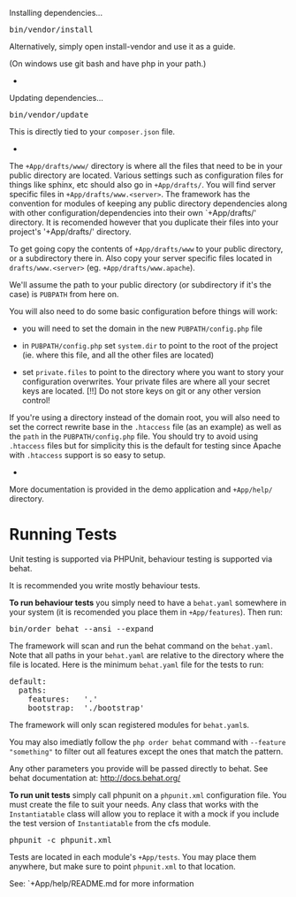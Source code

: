 Installing dependencies...

<pre>
bin/vendor/install
</pre>

Alternatively, simply open install-vendor and use it as a guide.

(On windows use git bash and have php in your path.)

-

Updating dependencies...

<pre>
bin/vendor/update
</pre>

This is directly tied to your `composer.json` file.

-

The `+App/drafts/www/` directory is where all the files that need to be
in your public directory are located. Various settings such as configuration
files for things like sphinx, etc should also go in `+App/drafts/`. You will 
find server specific files in `+App/drafts/www.<server>`. The framework has
the convention for modules of keeping any public directory dependencies
along with other configuration/dependencies into their own `+App/drafts/'
directory. It is recomended however that you duplicate their files into
your project's '+App/drafts/' directory.

To get going copy the contents of `+App/drafts/www` to your public directory, 
or a subdirectory there in. Also copy your server specific files located in
`drafts/www.<server>` (eg. `+App/drafts/www.apache`).

We'll assume the path to your public directory (or subdirectory if it's the
case) is `PUBPATH` from here on.

You will also need to do some basic configuration before things will work:

 * you will need to set the domain in the new `PUBPATH/config.php` file 

 * in `PUBPATH/config.php` set `system.dir` to point to the root of the 
 project (ie. where this file, and all the other files are located)

 * set `private.files` to point to the directory where you want to story your
 configuration overwrites. Your private files are where all your secret keys
 are located. [!!] Do not store keys on git or any other version control!

If you're using a directory instead of the domain root, you will also need to
set the correct rewrite base in the `.htaccess` file (as an example) as well 
as the `path` in the `PUBPATH/config.php` file. You should try to avoid using 
`.htaccess` files but for simplicity this is the default for testing since 
Apache with `.htaccess` support is so easy to setup.

-

More documentation is provided in the demo application and `+App/help/` 
directory.

Running Tests
=============

Unit testing is supported via PHPUnit, behaviour testing is supported via behat.

It is recommended you write mostly behaviour tests.

<b>To run behaviour tests</b> you simply need to have a `behat.yaml` somewhere
in your system (it is recomended you place them in `+App/features`). Then run:

<pre>
bin/order behat --ansi --expand
</pre>

The framework will scan and run the behat command on the `behat.yaml`. Note that
all paths in your `behat.yaml` are relative to the directory where the file is
located. Here is the minimum `behat.yaml` file for the tests to run:

<pre>
default:
  paths:
    features:   '.'
    bootstrap:  './bootstrap'
</pre>

The framework will only scan registered modules for `behat.yaml`s.

You may also imediatly follow the `php order behat` command with
`--feature "something"` to filter out all features except the ones that match
the pattern.

Any other parameters you provide will be passed directly to behat. See behat
documentation at: http://docs.behat.org/

<b>To run unit tests</b> simply call phpunit on a `phpunit.xml` configuration
file. You must create the file to suit your needs. Any class that works with
the `Instantiatable` class will allow you to replace it with a mock if you
include the test version of `Instantiatable` from the cfs module.

<pre>
phpunit -c phpunit.xml
</pre>

Tests are located in each module's <code>+App/tests</code>. You may place them
anywhere, but make sure to point `phpunit.xml` to that location.

See: `+App/help/README.md for more information